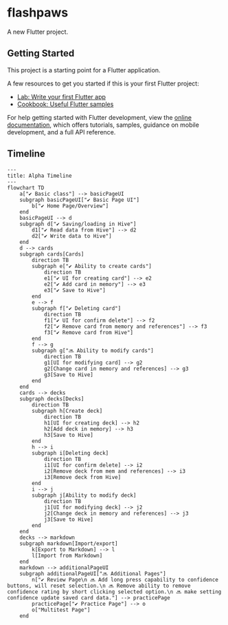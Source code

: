 # flashpaws

A new Flutter project.

## Getting Started

This project is a starting point for a Flutter application.

A few resources to get you started if this is your first Flutter project:

- [Lab: Write your first Flutter app](https://docs.flutter.dev/get-started/codelab)
- [Cookbook: Useful Flutter samples](https://docs.flutter.dev/cookbook)

For help getting started with Flutter development, view the
[online documentation](https://docs.flutter.dev/), which offers tutorials,
samples, guidance on mobile development, and a full API reference.


## Timeline
```mermaid
---
title: Alpha Timeline
---
flowchart TD
    a["✔️ Basic class"] --> basicPageUI
    subgraph basicPageUI["✔️ Basic Page UI"]
        b["✔️ Home Page/Overview"]
    end
    basicPageUI --> d
    subgraph d["✔️ Saving/loading in Hive"]
        d1["✔️ Read data from Hive"] --> d2
        d2["✔️ Write data to Hive"]
    end
    d --> cards
    subgraph cards[Cards]
        direction TB
        subgraph e["✔️ Ability to create cards"]
            direction TB
            e1["✔️ UI for creating card"] --> e2
            e2["✔️ Add card in memory"] --> e3
            e3["✔️ Save to Hive"]
        end
        e --> f
        subgraph f["✔️ Deleting card"]
            direction TB
            f1["✔️ UI for confirm delete"] --> f2
            f2["✔️ Remove card from memory and references"] --> f3
            f3["✔️ Remove card from Hive"]
        end
        f --> g
        subgraph g["🔜 Ability to modify cards"]
            direction TB
            g1[UI for modifying card] --> g2
            g2[Change card in memory and references] --> g3
            g3[Save to Hive]
        end
    end
    cards --> decks
    subgraph decks[Decks]
        direction TB
        subgraph h[Create deck]
            direction TB
            h1[UI for creating deck] --> h2
            h2[Add deck in memory] --> h3
            h3[Save to Hive]
        end
        h --> i
        subgraph i[Deleting deck]
            direction TB
            i1[UI for confirm delete] --> i2
            i2[Remove deck from mem and references] --> i3
            i3[Remove deck from Hive]
        end
        i --> j
        subgraph j[Ability to modify deck]
            direction TB
            j1[UI for modifying deck] --> j2
            j2[Change deck in memory and references] --> j3
            j3[Save to Hive]
        end
    end
    decks --> markdown
    subgraph markdown[Import/export]
        k[Export to Markdown] --> l
        l[Import from Markdown]
    end
    markdown --> additionalPageUI
    subgraph additionalPageUI["🔜 Additional Pages"]
        n["✔️ Review Page\n 🔜 Add long press capability to confidence buttons, will reset selection.\n 🔜 Remove ability to remove confidence rating by short clicking selected option.\n 🔜 make setting confidence update saved card data."] --> practicePage
        practicePage["✔️ Practice Page"] --> o
        o["Multitest Page"]
    end
```
